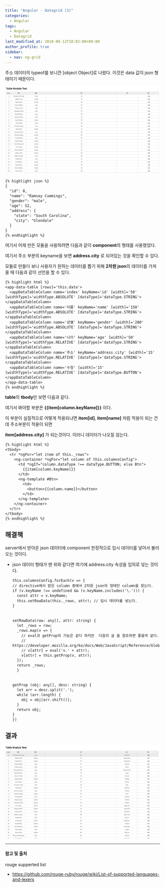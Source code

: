 ```yaml
---
title: "Angular - Datagrid (3)"
categories: 
  - Angular
tags:
  - Angular
  - Datagrid
last_modified_at: 2018-09-12T10:02:00+09:00
author_profile: true
sidebar:
  - nav: ng-grid
---
```

주소 데이터의 typeof를 보니깐 [object Object]로 나왔다. 이것은 data 값이 json 형태이기 때문이다.

![1](/assets/img/posts/angular/datagrid/3/1.png)

    {% highlight json %}
    {
      "id": 0,
      "name": "Ramsey Cummings",
      "gender": "male",
      "age": 52,
      "address": {
        "state": "South Carolina",
        "city": "Glendale"
      }
    }    
    {% endhighlight %}

여기서 어제 만든 모듈을 사용하려면 다음과 같이 **component**의 형태를 사용했었다.

여기서 주소 부분의 keyname을 보면 **address.city** 로 되어있는 것을 확인할 수 있다.

모듈로 만들다 보니 사용자가 원하는 데이터를 뽑기 위해 **2차원 json**의 데이터를 가져올 때 다음과 같이 선언을 할 수 있다.

    {% highlight html %}
    <app-data-table [rows]='this.data'>
      <appDataTableColumn name='index' keyName='id' [width]='50' [widthType]='widthType.ABSOLUTE' [dataType]='dataType.STRING'></appDataTableColumn>
      <appDataTableColumn name='이름' keyName='name' [width]='150' [widthType]='widthType.ABSOLUTE' [dataType]='dataType.STRING'></appDataTableColumn>
      <appDataTableColumn name='성별' keyName='gender' [width]='200' [widthType]='widthType.ABSOLUTE' [dataType]='dataType.STRING'></appDataTableColumn>
      <appDataTableColumn name='나이' keyName='age' [width]='50' [widthType]='widthType.RELATIVE' [dataType]='dataType.STRING'></appDataTableColumn>
      <appDataTableColumn name='주소' keyName='address.city' [width]='15' [widthType]='widthType.RELATIVE' [dataType]='dataType.STRING'></appDataTableColumn>
      <appDataTableColumn name='수정' [width]='15' [widthType]='widthType.RELATIVE' [dataType]='dataType.BUTTON'></appDataTableColumn>
    </app-data-table>    
    {% endhighlight %}

**table**의 **tbody**만 보면 다음과 같다.

여기서 봐야할 부분믄  **{{item[column.keyName]}}** 이다.

이 부분이 실질적으로 어떻게 적용되냐면 **item[id]**, **item[name]** 처럼 적용이 되는 건데 주소부분이 적용이 되면

**item[address.city]** 가 되는것이다. 이러니 데이터가 나오질 않는다.

    {% highlight html %}
    <tbody>
      <tr *ngFor="let item of this._rows">
        <ng-container *ngFor="let column of this.columnsConfig">
          <td *ngIf="column.dataType !== dataType.BUTTON; else Btn">
            {{item[column.keyName]}}
          </td>
          <ng-template #Btn>
            <td>
              <button>{{column.name}}</button>
            </td>
          </ng-template>
        </ng-container>
      </tr>
    </tbody>    
    {% endhighlight %}

## 해결책

server에서 받아온 json 데이터에 component 한정적으로 임시 데이터를 넣어서 불러오는 것이다.
- json 데이터 형태가 맨 위와 같다면 여기에 address.city 속성을 임의로 넣는 것이다.

      this.columnsConfig.forEach(v => {
      // directive에서 받은 column 중에서 2차원 json의 형태인 column을 찾는다.
      if (v.keyName !== undefined && (v.keyName.includes('\.'))) {   
        const attr = v.keyName;
        this.setRowData(this._rows, attr); // 임시 데이터를 넣는다.
      }


      setRowData(row: any[], attr: string) {
        let _rows = row;
        _rows.map(v => {     
          // eval과 getProp의 기능은 같다 하지만  다음의 글 을 참조하면 좋을꺼 같다.
          // https://developer.mozilla.org/ko/docs/Web/JavaScript/Reference/Global_Objects/eval
          // v[attr] = eval('v.' + attr);     
          v[attr] = this.getProp(v, attr);          
        });
        return _rows;
        }


      getProp (obj: any[], desc: string) {
        let arr = desc.split('.');
        while (arr.length) {
          obj = obj[arr.shift()];
        }
        return obj;
      }
      })

## 결과 
![2](/assets/img/posts/angular/datagrid/3/2.png)

---
#### 참고 및 출처

rouge supperted list

- <https://github.com/rouge-ruby/rouge/wiki/List-of-supported-languages-and-lexers>
